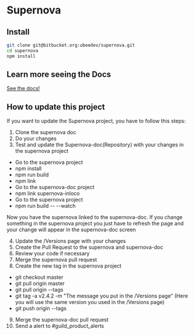 # Supernova #
## Install
```sh
git clone git@bitbucket.org:ubeedev/supernova.git
cd supernova
npm install
```

## Learn more seeing the Docs
[See the docs!](http://supernova.ubee.in/)

## How to update this project
If you want to update the Supernova project, you have to follow this steps:

1. Clone the supernova doc
2. Do your changes
3. Test and update the Supernova-doc(Repository) with your changes in the supernova project
 - Go to the supernova project
 - npm install
 - npm run build
 - npm link
 - Go to the supernova-doc project
 - npm link supernova-inloco
 - Go to the supernova project
 - npm run build -- --watch

Now you have the supernova linked to the supernova-doc. If you change something in the supernova project you just have to refresh the page and your change will appear in the supernova-doc screen

4. Update the /Versions page with your changes
5. Create the Pull Request to the supernova and supernova-doc
6. Review your code if necessary
7. Merge the supernova pull request
8. Create the new tag in the supernova project
 - git checkout master
 - git pull origin master
 - git pull origin --tags
 - git tag -a v2.4.2 -m "The message you put in the /Versions page" (Here you will use the same version you used in the /Versions page)
 - git push origin --tags
9. Merge the supernova-doc pull request
10. Send a alert to #guild_product_alerts

